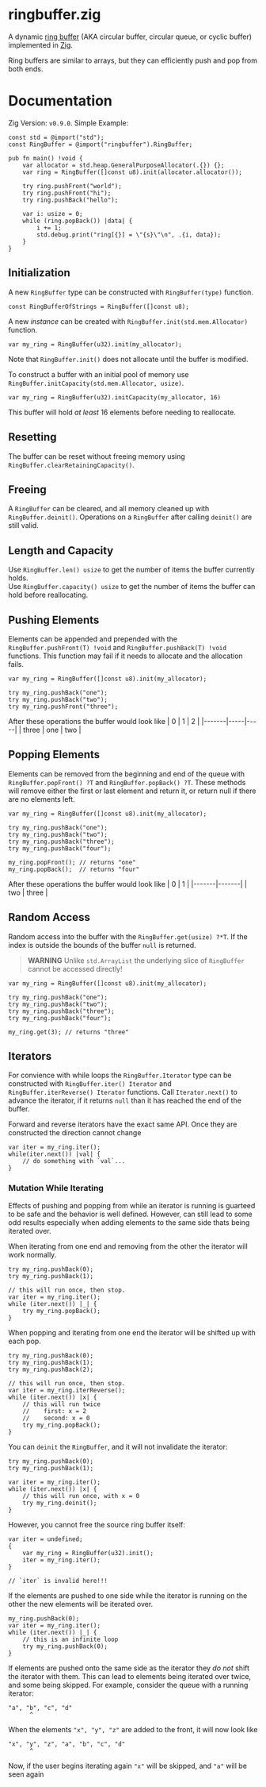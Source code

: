 # ringbuffer.zig

A dynamic [ring buffer](https://en.wikipedia.org/wiki/Circular_buffer) (AKA circular buffer, circular queue, or cyclic buffer) implemented in [Zig](https://ziglang.org/).

Ring buffers are similar to arrays, but they can efficiently push and pop from both ends.

# Documentation

Zig Version: `v0.9.0`.
Simple Example:
```zig
const std = @import("std");
const RingBuffer = @import("ringbuffer").RingBuffer;

pub fn main() !void {
    var allocator = std.heap.GeneralPurposeAllocator(.{}) {};
    var ring = RingBuffer([]const u8).init(allocator.allocator());

    try ring.pushFront("world");
    try ring.pushFront("hi");
    try ring.pushBack("hello");

    var i: usize = 0;
    while (ring.popBack()) |data| {
        i += 1;
        std.debug.print("ring[{}] = \"{s}\"\n", .{i, data});
    }
}
```

## Initialization

A new `RingBuffer` type can be constructed with `RingBuffer(type)` function.
```zig
const RingBufferOfStrings = RingBuffer([]const u8);
```

A new *instance* can be created with `RingBuffer.init(std.mem.Allocator)` function.
```zig
var my_ring = RingBuffer(u32).init(my_allocator);
```

Note that `RingBuffer.init()` does not allocate until the buffer is modified.

To construct a buffer with an initial pool of memory use `RingBuffer.initCapacity(std.mem.Allocator, usize)`.
```zig
var my_ring = RingBuffer(u32).initCapacity(my_allocator, 16)
```
This buffer will hold *at least* 16 elements before needing to reallocate.

## Resetting

The buffer can be reset without freeing memory using `RingBuffer.clearRetainingCapacity()`.

## Freeing

A `RingBuffer` can be cleared, and all memory cleaned up with `RingBuffer.deinit()`.
Operations on a `RingBuffer` after calling `deinit()` are still valid. 

## Length and Capacity

Use `RingBuffer.len() usize` to get the number of items the buffer currently holds.\
Use `RingBuffer.capacity() usize` to get the number of items the buffer can hold before reallocating.

## Pushing Elements

Elements can be appended and prepended with the `RingBuffer.pushFront(T) !void` and `RingBuffer.pushBack(T) !void` functions.
This function may fail if it needs to allocate and the allocation fails.
```zig
var my_ring = RingBuffer([]const u8).init(my_allocator);

try my_ring.pushBack("one");
try my_ring.pushBack("two");
try my_ring.pushFront("three");
```
After these operations the buffer would look like
|  0    |  1  |  2  |
|-------|-----|-----|
| three | one | two |

## Popping Elements

Elements can be removed from the beginning and end of the queue with `RingBuffer.popFront() ?T` and `RingBuffer.popBack() ?T`.
These methods will remove either the first or last element and return it, or return null if there are no elements left.
```zig
var my_ring = RingBuffer([]const u8).init(my_allocator);

try my_ring.pushBack("one");
try my_ring.pushBack("two");
try my_ring.pushBack("three");
try my_ring.pushBack("four");

my_ring.popFront(); // returns "one"
my_ring.popBack();  // returns "four"
```
After these operations the buffer would look like
|   0   |   1   |
|-------|-------|
| two   | three |

## Random Access

Random access into the buffer with the `RingBuffer.get(usize) ?*T`.
If the index is outside the bounds of the buffer `null` is returned.

> **WARNING** Unlike `std.ArrayList` the underlying slice of `RingBuffer` cannot be accessed directly!

```zig
var my_ring = RingBuffer([]const u8).init(my_allocator);

try my_ring.pushBack("one");
try my_ring.pushBack("two");
try my_ring.pushBack("three");
try my_ring.pushBack("four");

my_ring.get(3); // returns "three"
```

## Iterators

For convience with while loops the `RingBuffer.Iterator` type can be constructed with `RingBuffer.iter() Iterator` and `RingBuffer.iterReverse() Iterator` functions.
Call `Iterator.next()` to advance the iterator, if it returns `null` than it has reached the end of the buffer.


Forward and reverse iterators have the exact same API.
Once they are constructed the direction cannot change

```zig
var iter = my_ring.iter();
while(iter.next()) |val| {
    // do something with `val`...
}
```

### Mutation While Iterating

Effects of pushing and popping from while an iterator is running is guarteed to be safe and the behavior is well defined.
However, can still lead to some odd results especially when adding elements to the same side thats being iterated over.

When iterating from one end and removing from the other the iterator will work normally.
```zig
try my_ring.pushBack(0);
try my_ring.pushBack(1);

// this will run once, then stop.
var iter = my_ring.iter();
while (iter.next()) |_| {
    try my_ring.popBack();
}
```

When popping and iterating from one end the iterator will be shifted up with each pop.
```
try my_ring.pushBack(0);
try my_ring.pushBack(1);
try my_ring.pushBack(2);

// this will run once, then stop.
var iter = my_ring.iterReverse();
while (iter.next()) |x| {
    // this will run twice
    //    first: x = 2
    //    second: x = 0
    try my_ring.popBack();
}
```

You can `deinit` the `RingBuffer`, and it will not invalidate the iterator:
```zig
try my_ring.pushBack(0);
try my_ring.pushBack(1);

var iter = my_ring.iter();
while (iter.next()) |x| {
    // this will run once, with x = 0
    try my_ring.deinit();
}
```

However, you cannot free the source ring buffer itself:
```zig
var iter = undefined;
{
    var my_ring = RingBuffer(u32).init();
    iter = my_ring.iter();
}

// `iter` is invalid here!!!
```

If the elements are pushed to one side while the iterator is running on the other the new elements will be iterated over.
```zig
my_ring.pushBack(0);
var iter = my_ring.iter();
while (iter.next()) |_| {
    // this is an infinite loop
    try my_ring.pushBack(0);
}
```

If elements are pushed onto the same side as the iterator they *do not* shift the iterator with them.
This can lead to elements being iterated over twice, and some being skipped.
For example, consider the queue with a running iterator:
```
"a", "b", "c", "d"
      ^
```

When the elements `"x", "y", "z"` are added to the front, it will now look like 
```
"x", "y", "z", "a", "b", "c", "d"
      ^
```
Now, if the user begins iterating again `"x"` will be skipped, and `"a"` will be seen again


